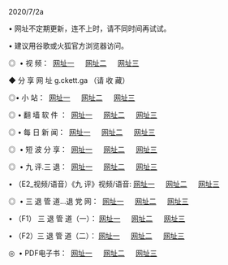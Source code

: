 <p>2020/7/2a
<p>• 网址不定期更新，连不上时，请不同时间再试试。
<p>• 建议用谷歌或火狐官方浏览器访问。
<p>◎  • 视 频： 
<a href="http://tce.csso.cam/" target="_blank">网址一</a> 　 
<a href="http://tbe.csso.cam/" target="_blank">网址二</a> 　 
<a href="http://tae.csso.cam/b.html" target="_blank">网址三</a>
<p>◆ 分 享 网 址  g.ckett.ga  （请 收 藏） </p>

<p>◎•  小 站：  
<a href="http://tce.csso.cam/f.html" target="_blank">网址一</a> 　 
<a href="http://tbe.csso.cam/h.html" target="_blank">网址二</a> 　 
<a href="http://tae.csso.cam/k/" target="_blank">网址三</a></p><p>

<p>◎  • 翻 墙 软 件 ：  
<a href="http://tce.csso.cam/ff/" target="_blank">网址一</a> 　 
<a href="http://tbe.csso.cam/s/read/a1_nd.html" target="_blank">网址二</a> 　 
<a href="http://tae.csso.cam/ff/index.html" target="_blank">网址三</a></p>
<p>◎  • 每 日 新 闻：  
<a href="http://tce.csso.cam/day/" target="_blank">网址一</a> 　 
<a href="http://tbe.csso.cam/day/" target="_blank">网址二</a> 　 
<a href="http://tae.csso.cam/day/index.html" target="_blank">网址三</a></p>
<p>◎   • 短 波 分 享：  
<a href="http://tce.csso.cam/h/" target="_blank">网址一</a> 　 
<a href="http://tae.csso.cam/h/" target="_blank">网址二</a> 　 
<a href="http://tbe.csso.cam/h/index.html" target="_blank">网址三</a></p>
<p>◎   • 九 评.三 退：  
<a href="http://tce.csso.cam/t/" target="_blank">网址一</a> 　 
<a href="http://tae.csso.cam/v2/index.html" target="_blank">网址二</a> 　 
<a href="http://tbe.csso.cam/tt/index.html" target="_blank">网址三</a> 　</p>
<p>  • （E2_视频/语音）《九 评》视频/语音: 
<a href="http://tce.csso.cam/7738.html" target="_blank">网址一</a> 　 
<a href="http://tae.csso.cam/7614.html" target="_blank">网址二</a> 　 
<a href="http://tbe.csso.cam/7633.html" target="_blank">网址三</a></p>
<p>◎   • 三 退 管 道...退 党 网：  
<a href="http://tce.csso.cam/go/td1.html" target="_blank">网址一</a> 　 
<a href="http://tae.csso.cam/go/td2.html" target="_blank">网址二</a> 　 
<a href="http://tbe.csso.cam/go/td3.html" target="_blank">网址三</a></p>
<p>  • （F1） 三 退 管 道（一）： 
<a href="http://tce.csso.cam/dd/" target="_blank">网址一</a> 　 
<a href="http://tae.csso.cam/s/read/a1_tdx.html" target="_blank">网址二</a> 　 
<a href="http://tbe.csso.cam/dd/" target="_blank">网址三</a></p>
<p>  • （F2）三 退 管 道（二）： 
<a href="http://tae.csso.cam/d/" target="_blank">网址一</a> 　 
<a href="http://tce.csso.cam/d/index.html" target="_blank">网址二</a> 　 
<a href="http://tbe.csso.cam/d/" target="_blank">网址三</a></p>
<p>◎   • PDF电子书：  
<a href="http://tce.csso.cam/p/" target="_blank">网址一</a> 　 
<a href="http://tbe.csso.cam/p/index.html" target="_blank">网址二</a> 　 
<a href="http://tae.csso.cam/p/" target="_blank">网址三</a></p>
